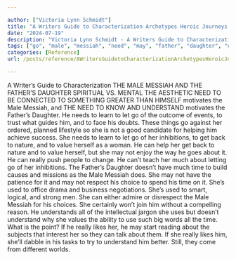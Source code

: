```yaml
---

author: ["Victoria Lynn Schmidt"]
title: "A Writers Guide to Characterization Archetypes Heroic Journeys and Other Elements of Dynamic Character Development - part0010_split_046.html"
date: "2024-07-19"
description: "Victoria Lynn Schmidt - A Writers Guide to Characterization Archetypes Heroic Journeys and Other Elements of Dynamic Character Development"
tags: ["go", "male", "messiah", "need", "may", "father", "daughter", "understand", "value", "really", "time", "guide", "motivates", "learn", "let", "inhibition", "get", "back", "nature", "much", "choice", "used", "like", "writer", "characterization"]
categories: [Reference]
url: /posts/reference/AWritersGuidetoCharacterizationArchetypesHeroicJourneysandOtherElementsofDynamicCharacterDevelopment-part0010split046html

---
```



A Writer’s Guide to Characterization
 THE MALE MESSIAH AND THE FATHER’S DAUGHTER
SPIRITUAL VS. MENTAL
THE AESTHETIC NEED TO BE CONNECTED TO SOMETHING GREATER THAN HIMSELF motivates the Male Messiah, and THE NEED TO KNOW AND UNDERSTAND motivates the Father’s Daughter. He needs to learn to let go of the outcome of events, to trust what guides him, and to face his doubts. These things go against her ordered, planned lifestyle so she is not a good candidate for helping him achieve success.
She needs to learn to let go of her inhibitions, to get back to nature, and to value herself as a woman. He can help her get back to nature and to value herself, but she may not enjoy the way he goes about it. He can really push people to change. He can’t teach her much about letting go of her inhibitions.
The Father’s Daughter doesn’t have much time to build causes and missions as the Male Messiah does. She may not have the patience for it and may not respect his choice to spend his time on it. She’s used to office drama and business negotiations. She’s used to smart, logical, and strong men. She can either admire or disrespect the Male Messiah for his choices. She certainly won’t join him without a compelling reason.
He understands all of the intellectual jargon she uses but doesn’t understand why she values the ability to use such big words all the time. What is the point?
If he really likes her, he may start reading about the subjects that interest her so they can talk about them. If she really likes him, she’ll dabble in his tasks to try to understand him better. Still, they come from different worlds.
